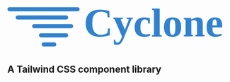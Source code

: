<svg id="Layer_1" data-name="Layer 1" xmlns="http://www.w3.org/2000/svg" viewBox="0 0 490.4 105.85"><defs><style>.cls-1{fill:none;stroke:#3182ce;stroke-linecap:round;stroke-linejoin:bevel;stroke-width:9px;}.cls-2{font-size:89.1px;fill:#3182ce;font-family:ProximaNova-Semibold, Proxima Nova;font-weight:700;}</style></defs><title>cyclone_logo</title><line class="cls-1" x1="4.5" y1="14.23" x2="154.24" y2="14.23"/><path class="cls-1" d="M7.05,174.14" transform="translate(-2.55 -99.61)"/><line class="cls-1" x1="22.59" y1="32.32" x2="129.12" y2="32.32"/><line class="cls-1" x1="58.77" y1="51.42" x2="140.17" y2="51.42"/><line class="cls-1" x1="73.84" y1="71.52" x2="129.12" y2="71.52"/><line class="cls-1" x1="79.87" y1="91.62" x2="102.99" y2="91.62"/><text class="cls-2" transform="translate(167.85 74.22)">Cyclone</text></svg>

## A Tailwind CSS component library 